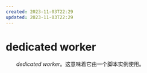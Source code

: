 ```yaml
---
created: 2023-11-03T22:29
updated: 2023-11-03T22:29
---
```

# dedicated worker

　　*dedicated worker*。这意味着它由一个脚本实例使用。

　　‍
